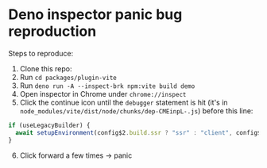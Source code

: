 # Deno inspector panic bug reproduction

Steps to reproduce:

1. Clone this repo:
2. Run `cd packages/plugin-vite`
3. Run `deno run -A --inspect-brk npm:vite build demo`
4. Open inspector in Chrome under `chrome://inspect`
5. Click the continue icon until the `debugger` statement is hit (it's in
   `node_modules/vite/dist/node/chunks/dep-CMEinpL-.js`) before this line:

```ts
if (useLegacyBuilder) {
  await setupEnvironment(config$2.build.ssr ? "ssr" : "client", config$2);
}
```

6. Click forward a few times -> panic
